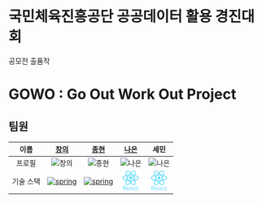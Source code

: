 # 국민체육진흥공단 공공데이터 활용 경진대회

공모전 출품작

# GOWO : Go Out Work Out Project



## 팀원

|   이름    | [창의]() | [종현]() | [나은]() | 세민 |
| :-------: | :------: | :------: | :--------: | :--------: |
| 프로필|    ![창의](https://github.com/wara-capstone/.github/assets/122252160/edb21fcc-2e53-4473-a00e-acdc132ff41a)      |     ![종현](https://github.com/wara-capstone/.github/assets/122252160/1f74bd06-e052-4668-ad57-0088dbe5172e)     |    ![나은](https://github.com/wara-capstone/.github/assets/122252160/1f74bd06-e052-4668-ad57-0088dbe5172e)      | ![나은](https://github.com/wara-capstone/.github/assets/122252160/1f74bd06-e052-4668-ad57-0088dbe5172e)  | 
|  기술 스택     |     <a href="https://spring.io/" target="_blank" rel="noreferrer"> <img src="https://www.vectorlogo.zone/logos/springio/springio-icon.svg" alt="spring" width="40" height="40"/> </a>     |    <a href="https://spring.io/" target="_blank" rel="noreferrer"> <img src="https://www.vectorlogo.zone/logos/springio/springio-icon.svg" alt="spring" width="40" height="40"/> </a>      |      <a href="https://reactjs.org/" target="_blank" rel="noreferrer"> <img src="https://raw.githubusercontent.com/devicons/devicon/master/icons/react/react-original-wordmark.svg" alt="react" width="40" height="40"/> </a>    |     <a href="https://reactjs.org/" target="_blank" rel="noreferrer"> <img src="https://raw.githubusercontent.com/devicons/devicon/master/icons/react/react-original-wordmark.svg" alt="react" width="40" height="40"/> </a>  |

